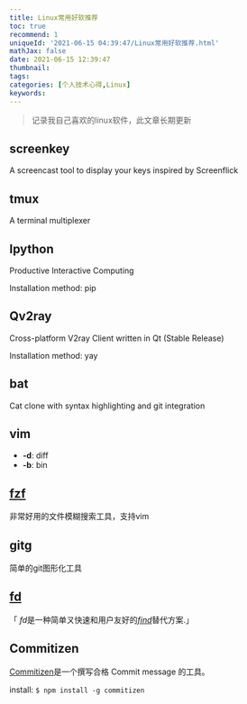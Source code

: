 ```yaml
---
title: Linux常用好软推荐
toc: true
recommend: 1
uniqueId: '2021-06-15 04:39:47/Linux常用好软推荐.html'
mathJax: false
date: 2021-06-15 12:39:47
thumbnail:
tags:
categories: [个人技术心得,Linux]
keywords:
---
```

>  记录我自己喜欢的linux软件，此文章长期更新

<!-- more -->

## screenkey

A screencast tool to display your keys inspired by Screenflick

## tmux

A terminal multiplexer

## Ipython

Productive Interactive Computing

Installation method: pip

## Qv2ray

Cross-platform V2ray Client written in Qt (Stable Release)

Installation method: yay

## bat

Cat clone with syntax highlighting and git integration

## vim

- **-d**: diff
- **-b**: bin

## [fzf](https://github.com/junegunn/fzf#using-git)

非常好用的文件模糊搜索工具，支持vim

## gitg

简单的git图形化工具

## [fd](https://github.com/sharkdp/fd)

「 *fd*是一种简单ㄡ快速和用户友好的[*find*](https://www.gnu.org/software/findutils/)替代方案.」

## Commitizen

[Commitizen](https://github.com/commitizen/cz-cli)是一个撰写合格 Commit message 的工具。

install: `$ npm install -g commitizen`

